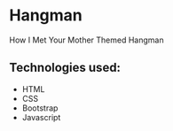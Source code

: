 # Hangman


How I Met Your Mother Themed Hangman

## Technologies used:
* HTML
* CSS
* Bootstrap
* Javascript